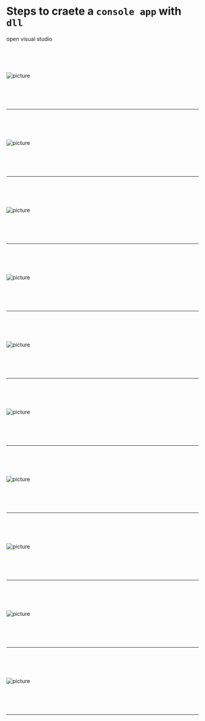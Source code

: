 # Steps to craete a `console app` with `dll`
open visual studio

<br/>
<br/>
<br/>

![picture](step01.png)

<br/>
<br/>
<br/>

***

<br/>
<br/>
<br/>

![picture](step02.png)

<br/>
<br/>
<br/>

***

<br/>
<br/>
<br/>


![picture](step03.png)

<br/>
<br/>
<br/>

***

<br/>
<br/>
<br/>

![picture](step04.png)

<br/>
<br/>
<br/>

***

<br/>
<br/>
<br/>

![picture](step05.png)

<br/>
<br/>
<br/>

***

<br/>
<br/>
<br/>

![picture](step06.png)

<br/>
<br/>
<br/>

***

<br/>
<br/>
<br/>

![picture](step07.png)

<br/>
<br/>
<br/>

***

<br/>
<br/>
<br/>

![picture](step08.png)

<br/>
<br/>
<br/>

***

<br/>
<br/>
<br/>

![picture](step09.png)

<br/>
<br/>
<br/>

***

<br/>
<br/>
<br/>


![picture](step10.png)

<br/>
<br/>
<br/>

***

<br/>
<br/>
<br/>